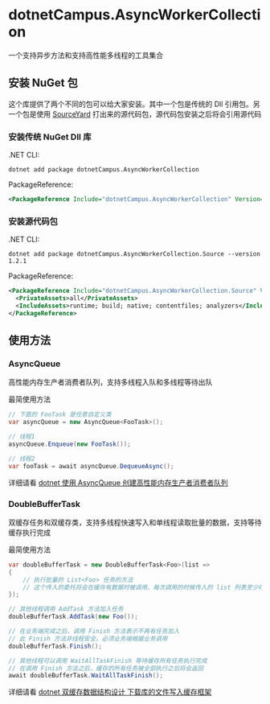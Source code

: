 # dotnetCampus.AsyncWorkerCollection

一个支持异步方法和支持高性能多线程的工具集合


## 安装 NuGet 包

这个库提供了两个不同的包可以给大家安装。其中一个包是传统的 Dll 引用包。另一个包是使用 [SourceYard](https://github.com/dotnet-campus/SourceYard) 打出来的源代码包，源代码包安装之后将会引用源代码

### 安装传统 NuGet Dll 库

.NET CLI:

```
dotnet add package dotnetCampus.AsyncWorkerCollection
```

PackageReference:

```xml
<PackageReference Include="dotnetCampus.AsyncWorkerCollection" Version="1.2.1" />
```

### 安装源代码包

.NET CLI:

```
dotnet add package dotnetCampus.AsyncWorkerCollection.Source --version 1.2.1
```

PackageReference:

```xml
<PackageReference Include="dotnetCampus.AsyncWorkerCollection.Source" Version="1.2.1">
  <PrivateAssets>all</PrivateAssets>
  <IncludeAssets>runtime; build; native; contentfiles; analyzers</IncludeAssets>
</PackageReference>
```

## 使用方法

### AsyncQueue

高性能内存生产者消费者队列，支持多线程入队和多线程等待出队

最简使用方法

```csharp
// 下面的 FooTask 是任意自定义类
var asyncQueue = new AsyncQueue<FooTask>();

// 线程1
asyncQueue.Enqueue(new FooTask());

// 线程2
var fooTask = await asyncQueue.DequeueAsync();
```

详细请看 [dotnet 使用 AsyncQueue 创建高性能内存生产者消费者队列](https://blog.lindexi.com/post/dotnet-%E4%BD%BF%E7%94%A8-AsyncQueue-%E5%88%9B%E5%BB%BA%E9%AB%98%E6%80%A7%E8%83%BD%E5%86%85%E5%AD%98%E7%94%9F%E4%BA%A7%E8%80%85%E6%B6%88%E8%B4%B9%E8%80%85%E9%98%9F%E5%88%97.html )

### DoubleBufferTask

双缓存任务和双缓存类，支持多线程快速写入和单线程读取批量的数据，支持等待缓存执行完成

最简使用方法

```csharp
var doubleBufferTask = new DoubleBufferTask<Foo>(list =>
{
    // 执行批量的 List<Foo> 任务的方法
	// 这个传入的委托将会在缓存有数据时被调用，每次调用的时候传入的 list 列表至少存在一个元素
});

// 其他线程调用 AddTask 方法加入任务
doubleBufferTask.AddTask(new Foo());

// 在业务端完成之后，调用 Finish 方法表示不再有任务加入
// 此 Finish 方法非线程安全，必须业务端根据业务调用
doubleBufferTask.Finish();

// 其他线程可以调用 WaitAllTaskFinish 等待缓存所有任务执行完成
// 在调用 Finish 方法之后，缓存的所有任务被全部执行之后将会返回
await doubleBufferTask.WaitAllTaskFinish();
```

详细请看 [dotnet 双缓存数据结构设计 下载库的文件写入缓存框架](https://blog.lindexi.com/post/dotnet-%E5%8F%8C%E7%BC%93%E5%AD%98%E6%95%B0%E6%8D%AE%E7%BB%93%E6%9E%84%E8%AE%BE%E8%AE%A1-%E4%B8%8B%E8%BD%BD%E5%BA%93%E7%9A%84%E6%96%87%E4%BB%B6%E5%86%99%E5%85%A5%E7%BC%93%E5%AD%98%E6%A1%86%E6%9E%B6.html )